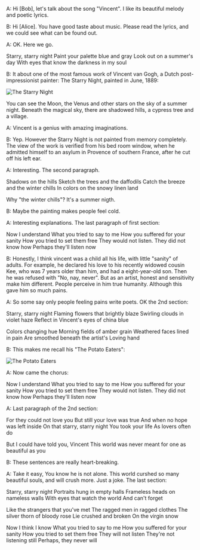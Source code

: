 A: Hi [Bob], let's talk about the song "Vincent". I like its beautiful melody and poetic lyrics.

B: Hi [Alice]. You have good taste about music. Please read the lyrics, and we could see what can be found out.

A: OK. Here we go.

Starry, starry night
Paint your palette blue and gray
Look out on a summer's day
With eyes that know the darkness in my soul

B: It about one of the most famous work of Vincent van Gogh, a Dutch post-impressionist painter:
The Starry Night, painted in June, 1889:

![The Starry Night](https://www.paintingmania.com/arts/vincent-van-gogh/large/starry-night-6_2843.jpg?version=17.11.06)

You can see the Moon, the Venus and other stars on the sky of a summer night.
Beneath the magical sky, there are shadowed hills, a cypress tree and a village.

A: Vincent is a genius with amazing imaginations.

B: Yep. However the Starry Night is not painted from memory completely.
The view of the work is verified from his bed room window, when he admitted himself to an asylum in Provence of southern France,
after he cut off his left ear.

A: Interesting. The second paragraph.

Shadows on the hills
Sketch the trees and the daffodils
Catch the breeze and the winter chills
In colors on the snowy linen land

Why "the winter chills"? It's a summer nigth.

B: Maybe the painting makes people feel cold.

A: Interesting explanations. The last paragraph of first section:

Now I understand
What you tried to say to me
How you suffered for your sanity
How you tried to set them free
They would not listen. They did not know how
Perhaps they'll listen now

B: Honestly, I think vincent was a child all his life, with little "sanity" of adults.
For example, he declared his love to his recently widowed cousin Kee, 
who was 7 years older than him, and had a eight-year-old son.
Then he was refused with "No, nay, never".
But as an artist, honest and sensitivity make him different.
People perceive in him true humanity. Although this gave him so much pains.

A: So some say only people feeling pains write poets. OK the 2nd section:

Starry, starry night
Flaming flowers that brightly blaze
Swirling clouds in violet haze
Reflect in Vincent's eyes of china blue

Colors changing hue
Morning fields of amber grain
Weathered faces lined in pain
Are smoothed beneath the artist's Loving hand

B: This makes me recall his "The Potato Eaters":

![The Potato Eaters](https://www.vangoghstudio.com/Files/6/102000/102147/PageHomeSlideShows/w1170_900516_en.jpg)

A: Now came the chorus:

Now I understand
What you tried to say to me
How you suffered for your sanity
How you tried to set them free
They would not listen. They did not know how
Perhaps they'll listen now

A: Last paragraph of the 2nd section:

For they could not love you
But still your love was true
And when no hope was left inside
On that starry, starry night
You took your life
As lovers often do

But I could have told you, Vincent
This world was never meant for one as beautiful as you

B: These sentences are really heart-breaking.

A: Take it easy, You know he is not alone. This world curshed so many beautiful souls,
and will crush more. Just a joke. The last section:

Starry, starry night
Portraits hung in empty halls
Frameless heads on nameless walls
With eyes that watch the world
And can't forget

Like the strangers that you've met
The ragged men in ragged clothes
The silver thorn of bloody rose
Lie crushed and broken
On the virgin snow

Now I think I know
What you tried to say to me
How you suffered for your sanity
How you tried to set them free
They will not listen
They're not listening still
Perhaps, they never will

